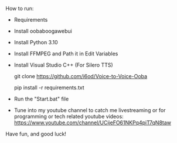 How to run:
- Requirements
- Install oobaboogawebui
- Install Python 3.10
- Install FFMPEG and Path it in Edit Variables
- Install Visual Studio C++ (For Silero TTS)

    git clone https://github.com/i6od/Voice-to-Voice-Ooba

    pip install -r requirements.txt
- Run the "Start.bat" file

- Tune into my youtube channel to catch me livestreaming or for programming or tech related youtube videos:
https://www.youtube.com/channel/UCijeFO61NKPq4piT7qN8taw

Have fun, and good luck!
